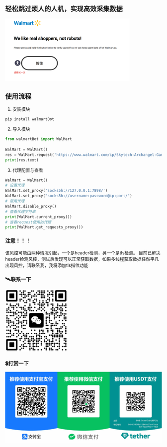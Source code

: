## 轻松跳过烦人的人机，实现高效采集数据
<img src="https://raw.githubusercontent.com/xiaomuge898/xiaomuge898/refs/heads/main/walmart-img/2025-10-04_15-25-18.png" width="400"/>

## 使用流程
1. 安装模块
```shell
pip install walmartBot
```
2. 导入模块
```python
from walmartBot import WalMart

WalMart = WalMart()
res = WalMart.request('https://www.walmart.com/ip/Skytech-Archangel-Gaming-PC-Desktop-AMD-Ryzen-7-7700-NVIDIA-GeForce-RTX-5060-1TB-Gen4-NVMe-SSD-32GB-DDR5-RAM-Windows-11/17438712331?athAsset=eyJhdGhjcGlkIjoiMTc0Mzg3MTIzMzEiLCJhdGhzdGlkIjoiQ1MwMjAiLCJhdGhhbmNpZCI6Ikl0ZW1DYXJvdXNlbCIsImF0aHJrIjowLjB9&athena=true')
print(res.text)
```
3. 代理配置与查看
```python
WalMart = WalMart()
# 设置代理
WalMart.set_proxy('socks5h://127.0.0.1:7898/')
WalMart.set_proxy("socks5h://username:password@ip:port/")
# 禁用代理
WalMart.disable_proxy()
# 查看代理字符串
print(WalMart.current_proxy())
# 查看request使用的代理
print(WalMart.get_requests_proxy())
```
### 注意！！！
该风控可能由两种情况引起，一个是header检测，另一个是tls检测。
目前已解决header检测风控，测试后发现可以正常获取数据，如果多线程获取数据任然平凡出现风控，请联系我，我将添加tls指纹功能

### 🛰️联系一下
<img src="https://raw.githubusercontent.com/xiaomuge898/xiaomuge898/refs/heads/main/user-img/848103c0e57c4df88511da3bcc6465a6.jpeg" width="200"/>

### 💲打赏一下
<img src="https://raw.githubusercontent.com/xiaomuge898/xiaomuge898/refs/heads/main/user-img/22e0a80d5b552028d5887a13b0aa5ba78b3e82a7.jpg" width="600"/>
